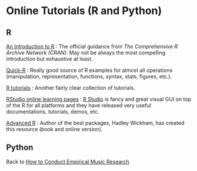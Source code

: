# Online Tutorials (R and Python)

## R

[An Introduction to R](http://cran.r-project.org/doc/manuals/r-release/R-intro.html)
: The official guidance from _The Comprehensive R Archive Network (CRAN)_. May not be always the most compelling introduction but exhaustive at least.

[Quick-R](http://www.statmethods.net)
: Really good source of R examples for almost all operations (manipulation, representation, functions, syntax, stats, figures, etc.).

[R tutorials](http://www.cyclismo.org/tutorial/R/)
: Another fairly clear collection of tutorials.

[RStudio online learning pages](http://www.rstudio.com/resources/training/online-learning/#R)
: [R Studio](http://www.rstudio.com) is fancy and great visual GUI on top of the R for all platforms and they have released very useful documentations, tutorials, demos, etc.

[Advanced R](http://adv-r.had.co.nz)
: Author of the best packages, Hadley Wickham, has created this resource (book and online version).

## Python


Back to [How to Conduct Empirical Music Research](https://github.com/tuomaseerola/emr)

